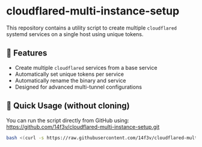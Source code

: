 # cloudflared-multi-instance-setup

This repository contains a utility script to create multiple `cloudflared` systemd services on a single host using unique tokens.

## 🔧 Features

- Create multiple `cloudflared` services from a base service
- Automatically set unique tokens per service
- Automatically rename the binary and service
- Designed for advanced multi-tunnel configurations

## 🚀 Quick Usage (without cloning)

You can run the script directly from GitHub using:
https://github.com/14f3v/cloudflared-multi-instance-setup.git
```bash
bash <(curl -s https://raw.githubusercontent.com/14f3v/cloudflared-multi-instance-setup/main/sprint.sh) <service-name> <cloudflare-token>
```

